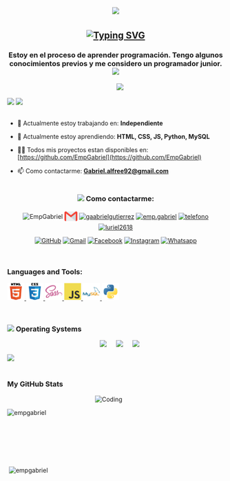 
<h1 align="center"><img src="https://www.emojiall.com/images/240/microsoft-teams/1f44b.png" width="35"></h1>

<h2 align="center" style="color: blue;"><a href="https://git.io/typing-svg"><img src="https://readme-typing-svg.demolab.com?font=georgia&size=30&duration=4000&pause=2000&color=F71398&background=93FFCE00&center=true&vCenter=true&width=435&lines=Hola%2C+soy+Gabriel+Guti%C3%A9rrez" alt="Typing SVG" /></a></h2>
<h3 align="center">Estoy en el proceso de aprender programación. Tengo algunos conocimientos previos y me considero un programador junior. <img src="https://media2.giphy.com/media/QssGEmpkyEOhBCb7e1/giphy.gif?cid=ecf05e47a0n3gi1bfqntqmob8g9aid1oyj2wr3ds3mg700bl&rid=giphy.gif" width ="25"></h3>

<img align="right" src="https://github.com/7oSkaaa/7oSkaaa/blob/main/Images/Right_Side.gif?raw=true" width = 250px>

<br><br><img src="https://img.shields.io/badge/Espa%C3%B1ol-Nativo-blue"> <img src="https://img.shields.io/badge/Ingles-B%C3%A1sico-red"> <br><br>


- 🔭 Actualmente estoy trabajando en: **Independiente**

- 🌱 Actualmente estoy aprendiendo: **HTML, CSS, JS, Python, MySQL**

- 👨‍💻 Todos mis proyectos estan disponibles en: [https://github.com/EmpGabriel](https://github.com/EmpGabriel)

- 📫 Como contactarme: **Gabriel.alfree92@gmail.com** <br><br>

<h3 align="center"><picture> <img src="https://github.com/7oSkaaa/7oSkaaa/blob/main/Images/Connect-with-me.gif?raw=true" width="100px"> </picture>Como contactarme:</h3>
<p align="center">
<a ref="https://github.com/EmpGabriel" target="blank"><img align="center" src="https://user-images.githubusercontent.com/64439609/212556741-81407849-82c8-4926-854f-820e8a644375.png" alt="EmpGabriel" height="40" width="40" /></a>
<a href="mailto:gabriel.alfree92@gmail.com" target="blank"><img align="center" src="https://github.com/SatYu26/SatYu26/blob/master/Assets/Gmail.svg" alt="correo" height="30" width="30" /></a>
<a href="https://fb.com/gaabrielgutierrez" target="blank"><img align="center" src="https://raw.githubusercontent.com/rahuldkjain/github-profile-readme-generator/master/src/images/icons/Social/facebook.svg" alt="gaabrielgutierrez" height="30" width="40" /></a>
<a href="https://instagram.com/emp.gabriel" target="blank"><img align="center" src="https://raw.githubusercontent.com/rahuldkjain/github-profile-readme-generator/master/src/images/icons/Social/instagram.svg" alt="emp.gabriel" height="30" width="40" /></a>
<a href="tel:+584144827485" target="blank"><img align="center" src="https://img.icons8.com/fluency/48/000000/phone-disconnected.png" alt="telefono" height="40" width="40" /></a>
<a href="https://discord.gg/luriel2618" target="blank"><img align="center" src="https://raw.githubusercontent.com/rahuldkjain/github-profile-readme-generator/master/src/images/icons/Social/discord.svg" alt="luriel2618" height="40" width="40" /></a>
</p>

<p align="center">
  <a href="https://github.com/EmpGabriel"><img src="https://img.shields.io/badge/github-%23181717.svg?style=plastic&logo=github&logoColor=white" alt="GitHub"/></a>
	<a href="mailto:gabriel.alfree92@gmail.com"><img img src="https://img.shields.io/badge/gmail-%23EA4335.svg?style=plastic&logo=gmail&logoColor=white" alt="Gmail"/></a>
	<a href="https://www.facebook.com/GaabrielGutierrez"><img src="https://img.shields.io/badge/facebook-%231877F2.svg?style=plastic&logo=facebook&logoColor=white" alt="Facebook"/></a>
	<a href="https://www.instagram.com/emp.gabriel/"><img src="https://img.shields.io/badge/instagram-%23E4405F.svg?style=plastic&logo=instagram&logoColor=white" alt="Instagram"/></a>
	<a href="https://wa.me/+584144827485"><img src="https://img.shields.io/badge/whatsapp-%2325D366.svg?style=plastic&logo=whatsapp&logoColor=white" alt="Whatsapp"/></a>
</p><br>

<h3 align="left">Languages and Tools:</h3> 
<p align="left"> <a href="https://www.w3.org/html/" target="_blank" rel="noreferrer"> <img src="https://raw.githubusercontent.com/devicons/devicon/master/icons/html5/html5-original-wordmark.svg" alt="html5" width="40" height="40"/> </a> <a href="https://www.w3schools.com/css/" target="_blank" rel="noreferrer"> <img src="https://raw.githubusercontent.com/devicons/devicon/master/icons/css3/css3-original-wordmark.svg" alt="css3" width="40" height="40"/> </a> <a href="https://sass-lang.com" target="_blank" rel="noreferrer"> <img src="https://raw.githubusercontent.com/devicons/devicon/master/icons/sass/sass-original.svg" alt="sass" width="40" height="40"/> </a> <a href="https://developer.mozilla.org/en-US/docs/Web/JavaScript" target="_blank" rel="noreferrer"> <img src="https://raw.githubusercontent.com/devicons/devicon/master/icons/javascript/javascript-original.svg" alt="javascript" width="40" height="40"/> </a> <a href="https://www.mysql.com/" target="_blank" rel="noreferrer"> <img src="https://raw.githubusercontent.com/devicons/devicon/master/icons/mysql/mysql-original-wordmark.svg" alt="mysql" width="40" height="40"/> </a> <a href="https://www.python.org" target="_blank" rel="noreferrer"> <img src="https://raw.githubusercontent.com/devicons/devicon/master/icons/python/python-original.svg" alt="python" width="40" height="40"/> </a> </p><br>

 ### <picture> <img src = "https://github.com/7oSkaaa/7oSkaaa/blob/main/Images/OS.gif?raw=true" width = 50px>  </picture> Operating Systems
 
<p align="center">
  &emsp;
    <a href="#"><img src="https://img.shields.io/badge/Linux-FCC624?style=plastic&logo=linux&logoColor=black"></a>
  &emsp;
    <a href="#"><img src="https://img.shields.io/badge/Ubuntu-E95420?style=plastic&logo=ubuntu&logoColor=white"></a>
  &emsp;
    <a href="#"><img src="https://img.shields.io/badge/Windows-0078D6?style=plastic&logo=windows&logoColor=white"></a>
</p>

<img src = "https://github.com/7oSkaaa/7oSkaaa/blob/main/Images/about_me.gif?raw=true" width = 60px> <br><br>

<h3>My GitHub Stats</h3>
<img align="right" alt="Coding" width="300" src="https://cdn.dribbble.com/users/1277312/screenshots/14733298/media/39b1045e593737587dd60e42c8422d1f.gif" >
<br>

<p><img align="left" src="https://github-readme-stats.vercel.app/api/top-langs?username=empgabriel&show_icons=true&theme=radical&title_color=9da4be&text_color=c35050&locale=en&layout=compact" alt="empgabriel" /></p>
<br><br><br><br><br><br><br>
<p>&nbsp;<img align="center" src="https://github-readme-stats.vercel.app/api?username=empgabriel&show_icons=true&theme=cobalt&title_color=b8b1d2&text_color=95d0be&bg_color=5f4e4e&locale=en" alt="empgabriel" /></p>




<!--
**EmpGabriel/EmpGabriel** is a ✨ _special_ ✨ repository because its `README.md` (this file) appears on your GitHub profile.

Here are some ideas to get you started:

- 🔭 I’m currently working on ...
- 🌱 I’m currently learning ...
- 👯 I’m looking to collaborate on ...
- 🤔 I’m looking for help with ...
- 💬 Ask me about ...
- 📫 How to reach me: ...
- 😄 Pronouns: ...
- ⚡ Fun fact: ...
-->
